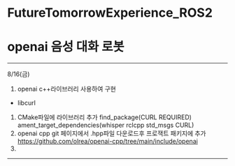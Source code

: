 # FutureTomorrowExperience_ROS2

# openai 음성 대화 로봇

---------------------------------------------
8/16(금)

1. openai c++라이브러리 사용하여 구현
  - libcurl
  1) CMake파일에 라이브러리 추가 
    find_package(CURL REQUIRED)
    ament_target_dependencies(whisper rclcpp std_msgs CURL)
  2) openai cpp git 페이지에서 .hpp파일 다운로드후 프로잭트 패키지에 추가
    https://github.com/olrea/openai-cpp/tree/main/include/openai
  4) 
---------------------------------------------
